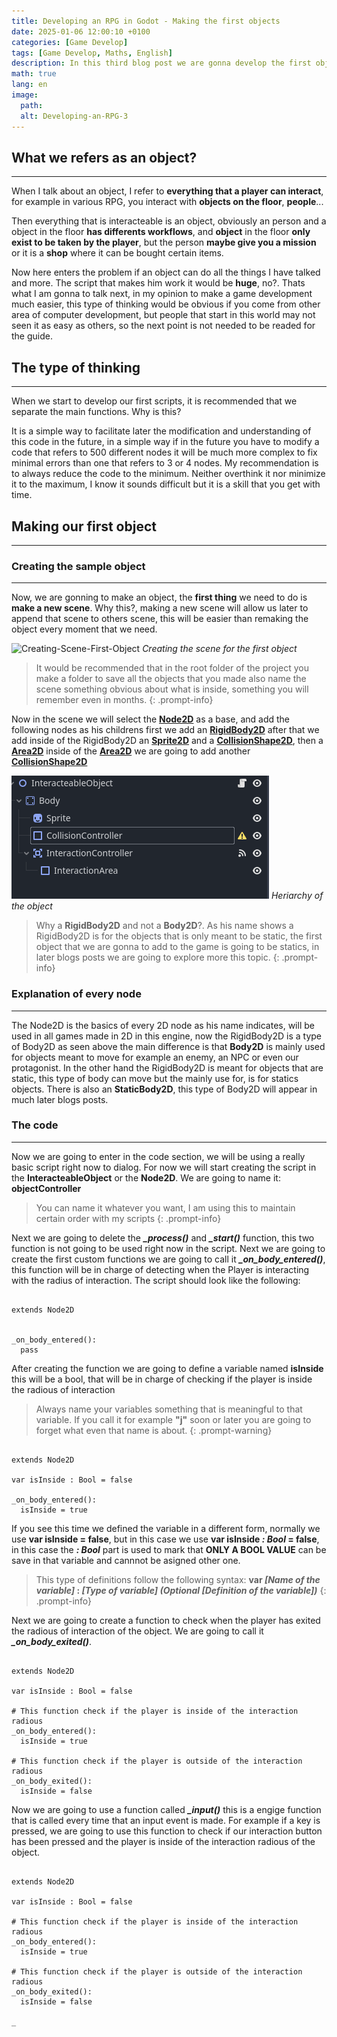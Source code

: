 ```yaml
---
title: Developing an RPG in Godot - Making the first objects
date: 2025-01-06 12:00:10 +0100
categories: [Game Develop]
tags: [Game Develop, Maths, English]
description: In this third blog post we are gonna develop the first objects, learning also about a really easy method to implement new things to our game.
math: true
lang: en
image:
  path:
  alt: Developing-an-RPG-3
---
```


## What we refers as an object?

---

When I talk about an object, I refer to **everything that a player can interact**, for example in various RPG, you interact with **objects on the floor**, **people**...

Then everything that is interacteable is an object, obviously an person and a object in the floor **has differents workflows**, and **object** in the floor **only exist to be taken by the player**, but the person **maybe give you a mission** or it is a **shop** where it can be bought certain items. 

Now here enters the problem if an object can do all the things I have talked and more. The script that makes him work it would be **huge**, no?. Thats what I am gonna to talk next, in my opinion to make a game development much easier, this type of thinking would be obvious if you come from other area of computer development, but people that start in this world may not seen it as easy as others, so the next point is not needed to be readed for the guide.

## The type of thinking

---

When we start to develop our first scripts, it is recommended that we separate the main functions. Why is this?


It is a simple way to facilitate later the modification and understanding of this code in the future, in a simple way if in the future you have to modify a code that refers to 500 different nodes it will be much more complex to fix minimal errors than one that refers to 3 or 4 nodes. My recommendation is to always reduce the code to the minimum. Neither overthink it nor minimize it to the maximum, I know it sounds difficult but it is a skill that you get with time.

## Making our first object

---

### Creating the sample object

---

Now, we are gonning to make an object, the **first thing** we need to do is **make a new scene**. Why this?, making a new scene will allow us later to append that scene to others scene, this will be easier than remaking the object every moment that we need.

![Creating-Scene-First-Object]()
_Creating the scene for the first object_

>It would be recommended that in the root folder of the project you make a folder to save all the objects that you made also name the scene something obvious about what is inside, something you will remember even in months.
{: .prompt-info}

Now in the scene we will select the **[Node2D](https://docs.godotengine.org/en/latest/classes/class_node2d.html)** as a base, and add the following nodes as his childrens first we add an **[RigidBody2D](https://docs.godotengine.org/en/latest/classes/class_rigidbody2d.html)** after that we add inside of the RigidBody2D an **[Sprite2D](https://docs.godotengine.org/en/latest/classes/class_sprite2d.html)** and a **[CollisionShape2D](https://docs.godotengine.org/en/latest/classes/class_collisionshape2d.html)**, then a **[Area2D](https://docs.godotengine.org/en/latest/classes/class_area2d.html)** inside of the **[Area2D](https://docs.godotengine.org/en/latest/classes/class_area2d.html)** we are going to add another **[CollisionShape2D](https://docs.godotengine.org/en/latest/classes/class_collisionshape2d.html)**

![Root-of-the-object](assets/photos/Develop-an-RPG-3/Root-of-the-object.png)
_Heriarchy of the object_

> Why a **RigidBody2D** and not a **Body2D**?. As his name shows a RigidBody2D is for the objects that is only meant to be static, the first object that we are gonna to add to the game is going to be statics, in later blogs posts we are going to explore more this topic.
{: .prompt-info}


### Explanation of every node

---

The Node2D is the basics of every 2D node as his name indicates, will be used in all games made in 2D in this engine, now the RigidBody2D is a type of Body2D as seen above the main difference is that **Body2D** is mainly used for objects meant to move for example an enemy, an NPC or even our protagonist. In the other hand the RigidBody2D is meant for objects that are static, this type of body can move but the mainly use for, is for statics objects. There is also an **StaticBody2D**, this type of Body2D will appear in much later blogs posts.

### The code 

---

Now we are going to enter in the code section, we will be using a really basic script right now to dialog. For now we will start creating the script in the **InteracteableObject** or the **Node2D**. We are going to name it: **objectController**

> You can name it whatever you want, I am using this to maintain certain order with my scripts
{: .prompt-info}

Next we are going to delete the ***_process()*** and ***_start()*** function, this two function is not going to be used right now in the script. Next we are going to create the first custom functions we are going to call it ***_on_body_entered()***, this function will be in charge of detecting when the Player is interacting with the radius of interaction. The script should look like the following:

```gdscript

extends Node2D


_on_body_entered():
  pass

```

After creating the function we are going to define a variable named **isInside** this will be a bool, that will be in charge of checking if the player is inside the radious of interaction

> Always name your variables something that is meaningful to that variable. If you call it for example **"j"** soon or later you are going to forget what even that name is about.
{: .prompt-warning}

```gdscript

extends Node2D

var isInside : Bool = false

_on_body_entered():
  isInside = true

```

If you see this time we defined the variable in a different form, normally we use **var isInside = false**, but in this case we use **var isInside *: Bool* = false**, in this case the ***: Bool*** part is used to mark that **ONLY A BOOL VALUE** can be save in that variable and cannnot be asigned other one.

> This type of definitions follow the following syntax: **var *[Name of the variable]* : *[Type of variable]* *(Optional [Definition of the variable])***
{: .prompt-info}

Next we are going to create a function to check when the player has exited the radious of interaction of the object. We are going to call it ***_on_body_exited()***.

```gdscript

extends Node2D

var isInside : Bool = false

# This function check if the player is inside of the interaction radious
_on_body_entered():
  isInside = true

# This function check if the player is outside of the interaction radious
_on_body_exited():
  isInside = false

```
Now we are going to use a function called ***_input()*** this is a engige function that is called every time that an input event is made. For example if a key is pressed, we are going to use this function to check if our interaction button has been pressed and the player is inside of the interaction radious of the object.

```gdscript

extends Node2D

var isInside : Bool = false

# This function check if the player is inside of the interaction radious
_on_body_entered():
  isInside = true

# This function check if the player is outside of the interaction radious
_on_body_exited():
  isInside = false

_

```

